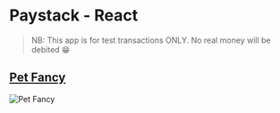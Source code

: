 # Paystack - React

> NB: This app is for test transactions ONLY. No real money will be debited 😁

## <a href='https://petfancy.netlify.app/' target='_blank'>Pet Fancy</a>

![Pet Fancy](https://github.com/DhanteyUD/Paystack-Integration__React/assets/85023604/02624a2f-0ffc-44e9-8e75-ffe93e271336)

